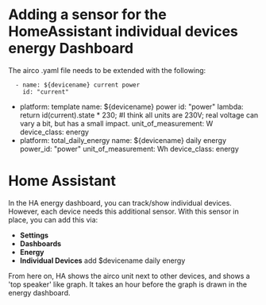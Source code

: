 # Adding a sensor for the HomeAssistant individual devices energy Dashboard

The airco .yaml file needs to be extended with the following:

      - name: ${devicename} current power
        id: "current"

  - platform: template
    name: ${devicename} power
    id: "power"
    lambda: return id(current).state * 230;  #I think all units are 230V; real voltage can vary a bit, but has a small impact.
    unit_of_measurement: W
    device_class: energy
  - platform: total_daily_energy
    name: ${devicename} daily energy
    power_id: "power"
    unit_of_measurement: Wh
    device_class: energy



# Home Assistant
In the HA energy dashboard, you can track/show individual devices. However, each device needs this additional sensor.
With this sensor in place, you can add this via:

- **Settings**
- **Dashboards**
- **Energy**
- **Individual Devices**
add $devicename daily energy

From here on, HA shows the airco unit next to other devices, and shows a 'top speaker' like graph.
It takes an hour before the graph is drawn in the energy dashboard.
